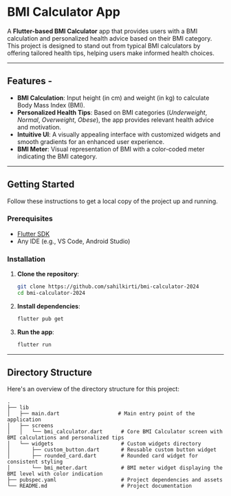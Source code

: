 # BMI Calculator App 

A **Flutter-based BMI Calculator** app that provides users with a BMI calculation and personalized health advice based on their BMI category. This project is designed to stand out from typical BMI calculators by offering tailored health tips, helping users make informed health choices.

-----

## Features -

- **BMI Calculation**: Input height (in cm) and weight (in kg) to calculate Body Mass Index (BMI).
- **Personalized Health Tips**: Based on BMI categories (_Underweight_, _Normal_, _Overweight_, _Obese_), the app provides relevant health advice and motivation.
- **Intuitive UI**: A visually appealing interface with customized widgets and smooth gradients for an enhanced user experience.
- **BMI Meter**: Visual representation of BMI with a color-coded meter indicating the BMI category.

---

## Getting Started

Follow these instructions to get a local copy of the project up and running.

### Prerequisites

- [Flutter SDK](https://flutter.dev/docs/get-started/install)
- Any IDE (e.g., VS Code, Android Studio)

### Installation

1. **Clone the repository**:
    ```bash
    git clone https://github.com/sahilkirti/bmi-calculator-2024
    cd bmi-calculator-2024
    ```

2. **Install dependencies**:
    ```bash
    flutter pub get
    ```

3. **Run the app**:
    ```bash
    flutter run
    ```

---

## Directory Structure

Here's an overview of the directory structure for this project:

```plaintext
.
├── lib
│   ├── main.dart                   # Main entry point of the application
│   ├── screens
│   │   └── bmi_calculator.dart      # Core BMI Calculator screen with BMI calculations and personalized tips
│   └── widgets                      # Custom widgets directory
│       ├── custom_button.dart       # Reusable custom button widget
│       ├── rounded_card.dart        # Rounded card widget for consistent styling
│       └── bmi_meter.dart           # BMI meter widget displaying the BMI level with color indication
├── pubspec.yaml                     # Project dependencies and assets
└── README.md                        # Project documentation

